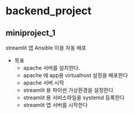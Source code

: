 # backend_project

## miniproject_1 
streamlit 앱 Ansible 이용 자동 배포
- 목표
    -  apache 서버를 설치한다.
    - apache 에 app용 virtualhost 설정을 배포한다
    - apache 서버 시작
    - streamlit 용 파이썬 가상환경을 설정한다
    - streamlit 용 서비스파일을 systemd 등록한다
    - streamlit 앱 서버를 시작한다
